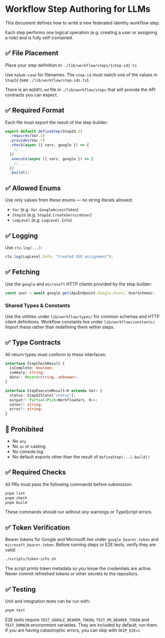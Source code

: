 # Workflow Step Authoring for LLMs

This document defines how to write a new federated identity workflow step.

Each step performs one logical operation (e.g. creating a user or assigning a role) and is fully self-contained.

## ✅ File Placement

Place your step definition in: `./lib/workflow/steps/{step-id}.ts`

Use `kebab-case` for filenames. The `step-id` must match one of the values in `StepId` (see `./lib/workflow/step-ids.ts`).

There is an `AGENTS.md` file in `./lib/workflow/steps` that will provide the API contracts you can expect.

## ✅ Required Format

Each file must export the result of the step builder:

```ts
export default defineStep(StepId.X)
  .requires(Var.X)
  .provides(Var.Y)
  .check(async ({ vars, google }) => {
    // ...
  })
  .execute(async ({ vars, google }) => {
    // ...
  })
  .build();
```

## ✅ Allowed Enums

Use only values from these enums — no string literals allowed:

- `Var` (e.g. `Var.GoogleAccessToken`)
- `StepId` (e.g. `StepId.CreateServiceUser`)
- `LogLevel` (e.g. `LogLevel.Info`)

## ✅ Logging

Use `ctx.log(...)`:

```ts
ctx.log(LogLevel.Info, "Created SSO assignment");
```

## ✅ Fetching

Use the `google` and `microsoft` HTTP clients provided by the step builder:

```ts
const user = await google.get(ApiEndpoint.Google.Users, UserSchema);
```

### Shared Types & Constants

Use the utilities under `lib/workflow/types/` for common schemas and HTTP
client definitions. Workflow constants live under `lib/workflow/constants/`.
Import these rather than redefining them within steps.

## ✅ Type Contracts

All return types must conform to these interfaces:

```ts
interface StepCheckResult {
  isComplete: boolean;
  summary: string;
  data?: Record<string, unknown>;
}

interface StepExecuteResult<K extends Var> {
  status: StepUIState["status"];
  output?: Partial<Pick<WorkflowVars, K>>;
  notes?: string;
  error?: string;
}
```

## 🛑 Prohibited

- No `any`
- No `as` or casting
- No console.log
- No default exports other than the result of `defineStep(...).build()`

## ✅ Required Checks

All PRs must pass the following commands before submission:

```bash
pnpm lint
pnpm check
pnpm build
```

These commands should run without any warnings or TypeScript errors.

## ✅ Token Verification

Bearer tokens for Google and Microsoft live under `google_bearer.token` and
`microsoft_bearer.token`. Before running steps or E2E tests, verify they are
valid:

```bash
./scripts/token-info.sh
```

The script prints token metadata so you know the credentials are active.
Never commit refreshed tokens or other secrets to the repository.

## ✅ Testing

Unit and integration tests can be run with:

```bash
pnpm test
```

E2E tests require `TEST_GOOGLE_BEARER_TOKEN`, `TEST_MS_BEARER_TOKEN` and
`TEST_DOMAIN` environment variables. They are included by default; run them. If you are having catastrophic errors, you can skip with `SKIP_E2E=1`
